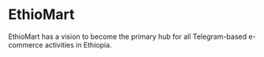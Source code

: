 # EthioMart
EthioMart has a vision to become the primary hub for all Telegram-based e-commerce activities in Ethiopia. 

